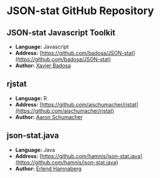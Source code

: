 # JSON-stat GitHub Repository


## JSON-stat Javascript Toolkit

* **Language:**	Javascript
* **Address:**	[https://github.com/badosa/JSON-stat](https://github.com/badosa/JSON-stat)
* **Author:**	[Xavier Badosa](https://github.com/badosa)

## rjstat
* **Language:**	R
* **Address:**	[https://github.com/ajschumacher/rjstat](https://github.com/ajschumacher/rjstat)
* **Author:**	[Aaron Schumacher](https://github.com/ajschumacher)

## json-stat.java
* **Language:**	Java
* **Address:**	[https://github.com/hamnis/json-stat.java](https://github.com/hamnis/json-stat.java)
* **Author:**	[Erlend Hamnaberg](https://github.com/hamnis)
